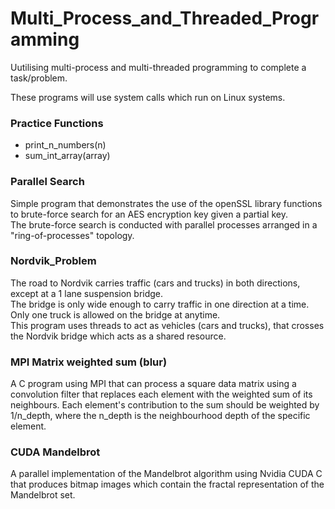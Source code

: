 # Multi_Process_and_Threaded_Programming

Uutilising multi-process and multi-threaded programming to complete a task/problem.

These programs will use system calls which run on Linux systems.

### Practice Functions
* print_n_numbers(n)
* sum_int_array(array)

### Parallel Search
Simple program that demonstrates the use of the openSSL library functions to brute-force search for an AES encryption key given a partial key. <br>
The brute-force search is conducted with parallel processes arranged in a "ring-of-processes" topology.

### Nordvik_Problem
The road to Nordvik carries traffic (cars and trucks) in both directions, except at a 1 lane suspension bridge. <br> 
The bridge is only wide enough to carry traffic in one direction at a time. Only one truck is allowed on the bridge at anytime. <br>
This program uses threads to act as vehicles (cars and trucks), that crosses the Nordvik bridge which acts as a shared resource.

### MPI Matrix weighted sum (blur)
A C program using MPI that can process a square data matrix using a convolution filter that replaces each element with the weighted sum of its neighbours. Each element's contribution to the sum should be weighted by 1/n_depth, where the n_depth is the neighbourhood depth of the specific element.

### CUDA Mandelbrot
A parallel implementation of the Mandelbrot algorithm using Nvidia CUDA C that produces bitmap images which contain the fractal representation of the Mandelbrot set. 
